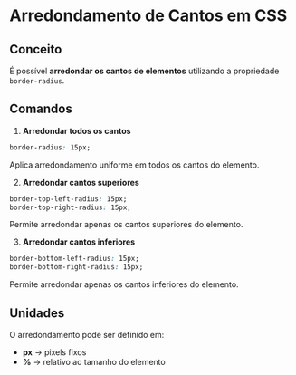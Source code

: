 # Arredondamento de Cantos em CSS

## Conceito
É possível **arredondar os cantos de elementos** utilizando a propriedade `border-radius`.

## Comandos

1. **Arredondar todos os cantos**
```css
border-radius: 15px;
```
Aplica arredondamento uniforme em todos os cantos do elemento.

2. **Arredondar cantos superiores**
```css
border-top-left-radius: 15px;
border-top-right-radius: 15px;
```
Permite arredondar apenas os cantos superiores do elemento.

3. **Arredondar cantos inferiores**
```css
border-bottom-left-radius: 15px;
border-bottom-right-radius: 15px;
```
Permite arredondar apenas os cantos inferiores do elemento.

## Unidades
O arredondamento pode ser definido em:
- **px** → pixels fixos  
- **%** → relativo ao tamanho do elemento

